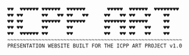 ```
♥♥  ♥♥♥♥♥♥ ♥♥♥♥♥♥  ♥♥♥♥♥♥       ♥♥♥♥♥  ♥♥♥♥♥♥  ♥♥♥♥♥♥♥♥
♥♥ ♥♥      ♥♥   ♥♥ ♥♥   ♥♥     ♥♥   ♥♥ ♥♥   ♥♥    ♥♥   
♥♥ ♥♥      ♥♥♥♥♥♥  ♥♥♥♥♥♥      ♥♥♥♥♥♥♥ ♥♥♥♥♥♥     ♥♥    
♥♥ ♥♥      ♥♥      ♥♥          ♥♥   ♥♥ ♥♥   ♥♥    ♥♥    
♥♥  ♥♥♥♥♥♥ ♥♥      ♥♥          ♥♥   ♥♥ ♥♥   ♥♥    ♥♥    
~~~~~~~~~~~~~~~~~~~~~~~~~~~~~~~~~~~~~~~~~~~~~~~~~~~~~~~~
PRESENTATION WEBSITE BUILT FOR THE ICPP ART PROJECT v1.0
```
